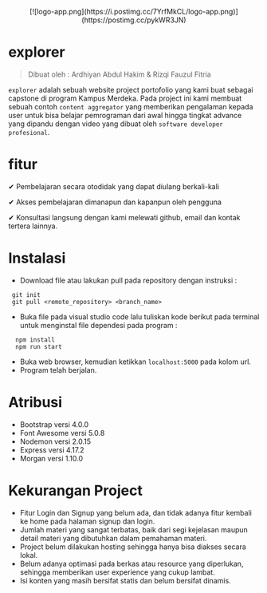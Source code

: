 <p align="center">
[![logo-app.png](https://i.postimg.cc/7YrfMkCL/logo-app.png)](https://postimg.cc/pykWR3JN)</p>

# explorer

> Dibuat oleh : Ardhiyan Abdul Hakim & Rizqi Fauzul Fitria

`explorer` adalah sebuah website project portofolio yang kami buat sebagai capstone di program Kampus Merdeka. Pada project ini kami membuat sebuah contoh `content aggregator` yang memberikan pengalaman kepada user untuk bisa belajar pemrograman dari awal hingga tingkat advance yang dipandu dengan video yang dibuat oleh `software developer profesional`.
<br>

# fitur

 ✔ Pembelajaran secara otodidak yang dapat diulang berkali-kali

 ✔ Akses pembelajaran dimanapun dan kapanpun oleh pengguna

 ✔ Konsultasi langsung dengan kami melewati github, email dan kontak tertera lainnya.
<br>

# Instalasi

 - Download file atau lakukan pull pada repository dengan instruksi :
 ```
  git init
  git pull <remote_repository> <branch_name>
```
- Buka file pada visual studio code lalu tuliskan kode berikut pada terminal untuk menginstal file dependesi pada program :
```
  npm install
  npm run start
```
- Buka web browser, kemudian ketikkan `localhost:5000` pada kolom url.
- Program telah berjalan.

# Atribusi

 - Bootstrap versi 4.0.0
 - Font Awesome versi 5.0.8
 - Nodemon versi 2.0.15
 - Express versi 4.17.2
 - Morgan versi 1.10.0

# Kekurangan Project 

 * Fitur Login dan Signup yang belum ada, dan tidak adanya fitur kembali ke home pada halaman signup dan login.
 * Jumlah materi yang sangat terbatas, baik dari segi kejelasan maupun detail materi yang dibutuhkan dalam pemahaman materi.
 * Project belum dilakukan hosting sehingga hanya bisa diakses secara lokal.
 * Belum adanya optimasi pada berkas atau resource yang diperlukan, sehingga memberikan user experience yang cukup lambat.
 * Isi konten yang masih bersifat statis dan belum bersifat dinamis.
